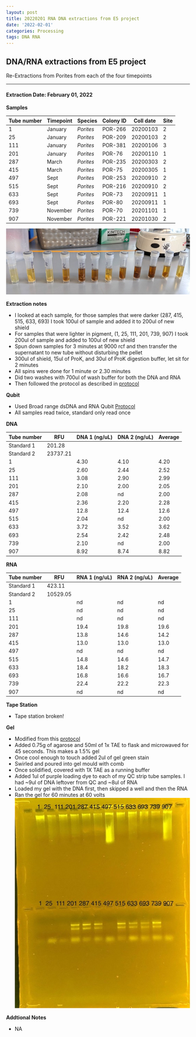```yaml
---
layout: post
title: 20220201 RNA DNA extractions from E5 project
date: '2022-02-01'
categories: Processing
tags: DNA RNA
---
```


## DNA/RNA extractions from E5 project

Re-Extractions from Porites from each of the four timepoints

---

#### Extraction Date: February 01, 2022 

**Samples**

| Tube number 	| Timepoint	   	| Species	    | Colony ID 	| Coll date		| Site       	|
|-------------	|------------	|-------------	|-------------	|-------------	|-------------	|
| 1			 	| January	 	| *Porites*		| POR-266      	| 20200103   	| 2				|
| 25			| January	 	| *Porites*		| POR-209	    | 20200103		| 2				|
| 111		 	| January	  	| *Porites*		| POR-381    	| 20200106  	| 3				|
| 201		 	| January	 	| *Porites*		| POR-76    	| 20200110   	| 1				|
| 287			| March 		| *Porites*		| POR-235	    | 20200303		| 2				|
| 415		 	| March	  		| *Porites*		| POR-75    	| 20200305  	| 1				|
| 497		 	| Sept		 	| *Porites*		| POR-253     	| 20200910   	| 2				|
| 515			| Sept	 		| *Porites*		| POR-216	    | 20200910		| 2				|
| 633		 	| Sept			| *Porites*		| POR-73	   	| 20200911  	| 1				|
| 693		 	| Sept	 		| *Porites*		| POR-80	   	| 20200911   	| 1				|
| 739			| November	 	| *Porites*		| POR-70	    | 20201101		| 1				|
| 907		 	| November	  	| *Porites*		| POR-221   	| 20201030  	| 2				|


![20220201_samples.jpg](https://github.com/Kterpis/Putnam_Lab_Notebook/blob/master/images/samples/20220201_samples.jpg?raw=true)


**Extraction notes**
 - I looked at each sample, for those samples that were darker (287, 415, 515, 633, 693) I took 100ul of sample and added it to 200ul of new shield
 - For samples that were lighter in pigment, (1, 25, 111, 201, 739, 907) I took 200ul of sample and added to 100ul of new shield
 - Spun down samples for 3 minutes at 9000 rcf and then transfer the supernatant to new tube without disturbing the pellet
 - 300ul of shield, 15ul of ProK, and 30ul of ProK digestion buffer, let sit for 2 minutes
 - All spins were done for 1 minute or 2.30 minutes
 - Did two washes with 700ul of wash buffer for both the DNA and RNA
 - Then followed the protocol as described in [protocol](https://github.com/emmastrand/EmmaStrand_Notebook/blob/master/_posts/2019-05-31-Zymo-Duet-RNA-DNA-Extraction-Protocol.md)


**Qubit**
 - Used Broad range dsDNA and RNA Qubit [Protocol](https://meschedl.github.io/MESPutnam_Open_Lab_Notebook/Qubit-Protocol/)
 - All samples read twice, standard only read once
 
**DNA**

| Tube number 	| RFU		   	| DNA 1 (ng/uL) | DNA 2 (ng/uL) | Average     	|
|-------------	|------------	|-------------	|-------------	|-------------	|
| Standard 1  	| 201.28	 	| 		      	| 		      	|	         	|
| Standard 2 	| 23737.21	 	| 		    	| 		    	| 	        	|
| 1			 	|		     	| 4.30	     	| 4.10	     	| 4.20        	|
| 25		 	| 			   	| 2.60 	 	    | 2.44        	| 2.52			|
| 111		  	|		     	| 3.08 	      	| 2.90        	| 2.99 	    	|
| 201		 	| 			   	| 2.10     	 	| 2.00     	  	| 2.05	      	|
| 287		  	|		     	| 2.08     	 	| nd         	| 2.00       	|
| 415		 	| 			   	| 2.36     	 	| 2.20	      	| 2.28	       	|
| 497		  	|		     	| 12.8     	  	| 12.4        	| 12.6	       	|
| 515		 	| 			   	| 2.04       	| nd         	| 2.00      	|
| 633		  	|		     	| 3.72	  	    | 3.52         	| 3.62        	|
| 693		 	| 			   	| 2.54        	| 2.42      	| 2.48       	|
| 739		  	|		     	| 2.10      	| nd	      	| 2.00       	|
| 907		 	| 			   	| 8.92       	| 8.74         	| 8.82       	|


**RNA**


| Tube number 	| RFU		   	| RNA 1 (ng/uL) | RNA 2 (ng/uL) | Average     	|
|-------------	|------------	|-------------	|-------------	|-------------	|
| Standard 1  	| 423.11	 	| 		      	| 		      	|	         	|
| Standard 2 	| 10529.05	 	| 		    	| 		    	| 	        	|
| 1			 	|		     	| nd	     	| nd	     	| nd        	|
| 25		 	| 			   	| nd	  	    | nd        	| nd			|
| 111		  	|		     	| nd 	      	| nd        	| nd	       	|
| 201		 	| 			   	| 19.4        	| 19.8        	| 19.6     		|
| 287		  	|		     	| 13.8	      	| 14.6         	| 14.2        	|
| 415		 	| 			   	| 13.0	      	| 13.0	      	| 13.0	       	|
| 497		  	|		     	| nd	       	| nd        	| nd	       	|
| 515		 	| 			   	| 14.8	      	| 14.6         	| 14.7	      	|
| 633		  	|		     	| 18.4  	    | 18.2         	| 18.3        	|
| 693		 	| 			   	| 16.8        	| 16.6        	| 16.7        	|
| 739		  	|		     	| 22.4	      	| 22.2	      	| 22.3	       	|
| 907		 	| 			   	| nd	       	| nd         	| nd	       	|


**Tape Station**
 - Tape station broken!
 

**Gel**
 - Modified from this [protocol](https://meschedl.github.io/MESPutnam_Open_Lab_Notebook/Gel-Protocol/)
 - Added 0.75g of agarose and 50ml of 1x TAE to flask and microwaved for 45 seconds. This makes a 1.5% gel
 - Once cool enough to touch added 2ul of gel green stain
 - Swirled and poured into gel mould with comb
 - Once solidified, covered with 1X TAE as a running buffer
 - Added 1ul of purple loading dye to each of my QC strip tube samples. I had ~9ul of DNA leftover from QC and ~8ul of RNA
 - Loaded my gel with the DNA first, then skipped a well and then the RNA
 - Ran the gel for 60 minutes at 60 volts
 ![20220201_gel.jpg](https://github.com/Kterpis/Putnam_Lab_Notebook/blob/master/images/gels/20220201_gel.jpg?raw=true)
 
 **Addtional Notes**
  - NA

